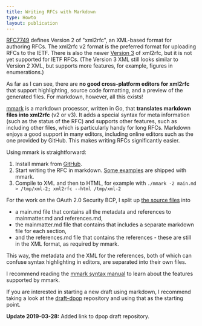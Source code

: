 ```yaml
---
title: Writing RFCs with Markdown
type: Howto
layout: publication
---
```


[RFC7749][1] defines Version 2 of "xml2rfc", an XML-based format for authoring RFCs. The xml2rfc v2 format is the preferred format for uploading RFCs to the IETF. There is also the newer [Version 3][2] of xml2rfc, but it is not yet supported for IETF RFCs. (The Version 3 XML still looks similar to Version 2 XML, but supports more features, for example, figures in enumerations.)

As far as I can see, there are **no good cross-platform editors for xml2rfc** that support highlighting, source code formatting, and a preview of the generated files. For markdown, however, all this exists!

[mmark][3] is a markdown processor, written in Go, that **translates markdown files into xml2rfc** (v2 or v3). It adds a special syntax for meta information (such as the status of the RFC) and supports other features, such as including other files, which is particularly handy for long RFCs. Markdown enjoys a good support in many editors, including online editors such as the one provided by GitHub. This makes writing RFCs significantly easier.

Using mmark is straightforward:

 1. Install mmark from [GitHub][3].
 2. Start writing the RFC in markdown. [Some examples][4] are shipped with mmark.
 3. Compile to XML and then to HTML, for example with ```./mmark -2 main.md > /tmp/xml-2; xml2rfc --html /tmp/xml-2```

For the work on the OAuth 2.0 Security BCP, I split up [the source files][5] into 

 * a main.md file that contains all the metadata and references to mainmatter.md and references.md,
 * the mainmatter.md file that contains that includes a separate markdown file for each section,
 * and the references.md file that contains the references - these are still in the XML format, as required by mmark.
 
This way, the metadata and the XML for the references, both of which can confuse syntax highlighting in editors, are separated into their own files. 

I recommend reading the [mmark syntax manual][6] to learn about the features supported by mmark.

If you are interested in starting a new draft using markdown, I
recommend taking a look at the [draft-dpop][7] repository and using
that as the starting point.

**Update 2019-03-28:** Added link to dpop draft repository.

[1]: https://xml2rfc.tools.ietf.org/rfc7749.html
[2]: https://xml2rfc.tools.ietf.org/rfc7991.html
[3]: https://github.com/mmarkdown/mmark
[4]: https://github.com/mmarkdown/mmark/tree/master/rfc
[5]: https://github.com/tlodderstedt/oauth2/tree/master/draft-ietf-oauth-security-topics
[6]: https://mmark.nl/post/syntax/
[7]: https://github.com/webhamster/draft-dpop
